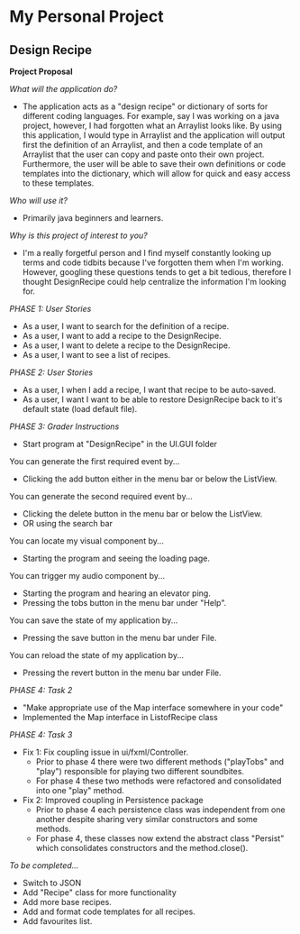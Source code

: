 # My Personal Project

## Design Recipe 

**Project Proposal**

*What will the application do?*
- The application acts as a "design recipe" or dictionary of sorts for different coding 
  languages. For example, say I was working on a java project, however, I had forgotten what
  an Arraylist looks like. By using this application, I would type in Arraylist and the 
  application will output first the definition of an Arraylist, and then a code template of an
  Arraylist that the user can copy and paste onto their own project. Furthermore, the user will be able 
  to save their own definitions or code templates into the dictionary, which will allow for quick
  and easy access to these templates. 

*Who will use it?*
- Primarily java beginners and learners.

*Why is this project of interest to you?*
- I'm a really forgetful person and I find myself constantly looking up terms and code tidbits because I've forgotten them
  when I'm working. However, googling these questions tends to get a bit tedious, therefore I thought DesignRecipe could help
  centralize the information I'm looking for.

*PHASE 1: User Stories*
- As a user, I want to search for the definition of a recipe.
- As a user, I want to add a recipe to the DesignRecipe.
- As a user, I want to delete a recipe to the DesignRecipe.
- As a user, I want to see a list of recipes.

*PHASE 2: User Stories*
- As a user, I when I add a recipe, I want that recipe to be auto-saved. 
- As a user, I want I want to be able to restore DesignRecipe back to it's default state (load default file).

*PHASE 3: Grader Instructions*
- Start program at "DesignRecipe" in the UI.GUI folder

You can generate the first required event by...
- Clicking the add button either in the menu bar or below the ListView.

You can generate the second required event by...
- Clicking the delete button in the menu bar or below the ListView.
- OR using the search bar

You can locate my visual component by...
- Starting the program and seeing the loading page.

You can trigger my audio component by...
- Starting the program and hearing an elevator ping.
- Pressing the tobs button in the menu bar under "Help".

You can save the state of my application by...
- Pressing the save button in the menu bar under File.

You can reload the state of my application by...
- Pressing the revert button in the menu bar under File.

*PHASE 4: Task 2* 
- "Make appropriate use of the Map interface somewhere in your code"
- Implemented the Map interface in ListofRecipe class

*PHASE 4: Task 3*
- Fix 1: Fix coupling issue in ui/fxml/Controller.
    - Prior to phase 4 there were two different methods ("playTobs" and "play") responsible for playing two different
      soundbites.
    - For phase 4 these two methods were refactored and consolidated into one "play" method. 
- Fix 2: Improved coupling in Persistence package 
    - Prior to phase 4 each persistence class was independent from one another despite sharing very similar
      constructors and some methods.
    - For phase 4, these classes now extend the abstract class "Persist" which consolidates constructors and the
      method.close(). 
    

*To be completed...*
- Switch to JSON
- Add "Recipe" class for more functionality 
- Add more base recipes.
- Add and format code templates for all recipes.
- Add favourites list.


  
 